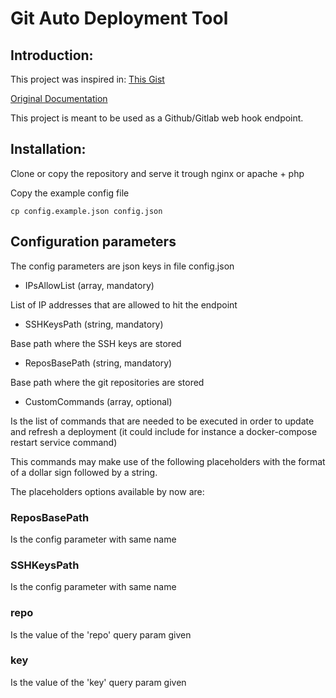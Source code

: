 # Git Auto Deployment Tool

## Introduction:

This project was inspired in: [This Gist](https://gist.github.com/nichtich/5290675)

[Original Documentation](ORIGINAL.md)

This project is meant to be used as a Github/Gitlab web hook endpoint.

## Installation:

Clone or copy the repository and serve it trough nginx or apache + php

Copy the example config file

```
cp config.example.json config.json
```

## Configuration parameters

The config parameters are json keys in file config.json

* IPsAllowList (array, mandatory)

List of IP addresses that are allowed to hit the endpoint

* SSHKeysPath (string, mandatory)

Base path where the SSH keys are stored

* ReposBasePath (string, mandatory)

Base path where the git repositories are stored

* CustomCommands (array, optional)

Is the list of commands that are needed to be executed in order to update and refresh a deployment (it could include for instance a docker-compose restart service command)

This commands may make use of the following placeholders with the format of a dollar sign followed by a string.

The placeholders options available by now are:

### ReposBasePath

Is the config parameter with same name

### SSHKeysPath

Is the config parameter with same name

### repo

Is the value of the 'repo' query param given

### key

Is the value of the 'key' query param given
